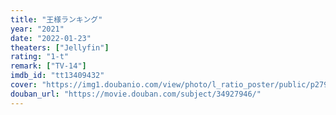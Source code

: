 ```yaml
---
title: "王様ランキング"
year: "2021"
date: "2022-01-23"
theaters: ["Jellyfin"]
rating: "1-t"
remark: ["TV-14"]
imdb_id: "tt13409432"
cover: "https://img1.doubanio.com/view/photo/l_ratio_poster/public/p2799611560.jpg"
douban_url: "https://movie.douban.com/subject/34927946/"
---
```

